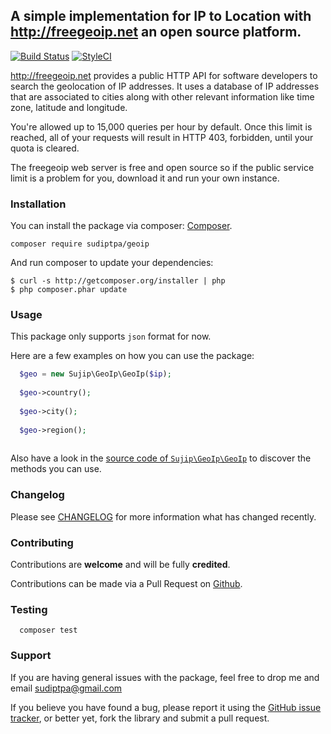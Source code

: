 ## A simple implementation for IP to Location with http://freegeoip.net an open source platform.

[![Build Status](https://travis-ci.org/sudiptpa/geoip.svg?branch=master)](https://travis-ci.org/sudiptpa/geoip)
[![StyleCI](https://styleci.io/repos/115319108/shield?branch=master)](https://styleci.io/repos/115319108)

http://freegeoip.net provides a public HTTP API for software developers to search the geolocation of IP addresses. It uses a database of IP addresses that are associated to cities along with other relevant information like time zone, latitude and longitude.

You're allowed up to 15,000 queries per hour by default. Once this limit is reached, all of your requests will result in HTTP 403, forbidden, until your quota is cleared.

The freegeoip web server is free and open source so if the public service limit is a problem for you, download it and run your own instance.

### Installation

You can install the package via composer: [Composer](http://getcomposer.org/).

```
composer require sudiptpa/geoip
```

And run composer to update your dependencies:

    $ curl -s http://getcomposer.org/installer | php
    $ php composer.phar update

### Usage

This package only supports `json` format for now.

Here are a few examples on how you can use the package:

```php
  $geo = new Sujip\GeoIp\GeoIp($ip);
  
  $geo->country();
  
  $geo->city();
  
  $geo->region();
  
```
Also have a look in the [source code of `Sujip\GeoIp\GeoIp`](https://github.com/sudiptpa/geoip/blob/master/src/GeoIp.php) to discover the methods you can use.

### Changelog

Please see [CHANGELOG](https://github.com/sudiptpa/geoip/blob/master/CHANGELOG.md) for more information what has changed recently.

### Contributing

Contributions are **welcome** and will be fully **credited**.

Contributions can be made via a Pull Request on [Github](https://github.com/sudiptpa/geoip).



### Testing

```
  composer test
 ```

### Support

If you are having general issues with the package, feel free to drop me and email [sudiptpa@gmail.com](mailto:sudiptpa@gmail.com)

If you believe you have found a bug, please report it using the [GitHub issue tracker](https://github.com/sudiptpa/geoip/issues),
or better yet, fork the library and submit a pull request.
